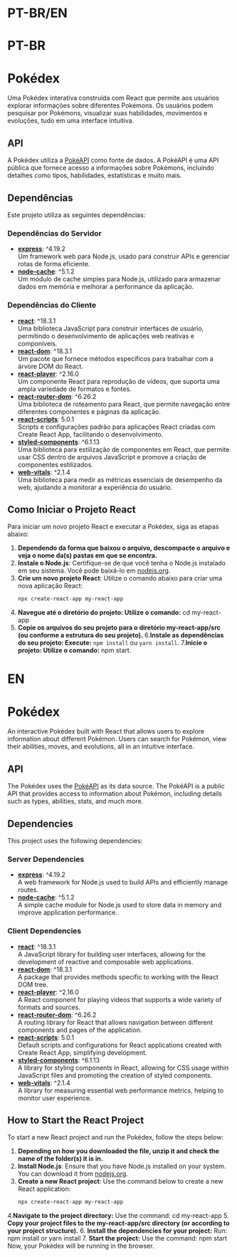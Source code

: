 # PT-BR/EN

# PT-BR
# Pokédex

Uma Pokédex interativa construída com React que permite aos usuários explorar informações sobre diferentes Pokémons. Os usuários podem pesquisar por Pokémons, visualizar suas habilidades, movimentos e evoluções, tudo em uma interface intuitiva.

## API

A Pokédex utiliza a [PokéAPI](https://pokeapi.co/) como fonte de dados. A PokéAPI é uma API pública que fornece acesso a informações sobre Pokémons, incluindo detalhes como tipos, habilidades, estatísticas e muito mais.

## Dependências

Este projeto utiliza as seguintes dependências:

### Dependências do Servidor

- **[express](https://www.npmjs.com/package/express)**: ^4.19.2  
  Um framework web para Node.js, usado para construir APIs e gerenciar rotas de forma eficiente.
- **[node-cache](https://www.npmjs.com/package/node-cache)**: ^5.1.2  
  Um módulo de cache simples para Node.js, utilizado para armazenar dados em memória e melhorar a performance da aplicação.

### Dependências do Cliente

- **[react](https://reactjs.org/)**: ^18.3.1  
  Uma biblioteca JavaScript para construir interfaces de usuário, permitindo o desenvolvimento de aplicações web reativas e componíveis.
- **[react-dom](https://reactjs.org/docs/react-dom.html)**: ^18.3.1  
  Um pacote que fornece métodos específicos para trabalhar com a árvore DOM do React.
- **[react-player](https://www.npmjs.com/package/react-player)**: ^2.16.0  
  Um componente React para reprodução de vídeos, que suporta uma ampla variedade de formatos e fontes.
- **[react-router-dom](https://reactrouter.com/)**: ^6.26.2  
  Uma biblioteca de roteamento para React, que permite navegação entre diferentes componentes e páginas da aplicação.
- **[react-scripts](https://www.npmjs.com/package/react-scripts)**: 5.0.1  
  Scripts e configurações padrão para aplicações React criadas com Create React App, facilitando o desenvolvimento.
- **[styled-components](https://styled-components.com/)**: ^6.1.13  
  Uma biblioteca para estilização de componentes em React, que permite usar CSS dentro de arquivos JavaScript e promove a criação de componentes estilizados.
- **[web-vitals](https://github.com/GoogleChrome/web-vitals)**: ^2.1.4  
  Uma biblioteca para medir as métricas essenciais de desempenho da web, ajudando a monitorar a experiência do usuário.

## Como Iniciar o Projeto React

Para iniciar um novo projeto React e executar a Pokédex, siga as etapas abaixo:

1. **Dependendo da forma que baixou o arquivo, descompacte o arquivo e veja o nome da(s) pastas em que se encontra.**
2. **Instale o Node.js**: Certifique-se de que você tenha o Node.js instalado em seu sistema. Você pode baixá-lo em [nodejs.org](https://nodejs.org/).
3. **Crie um novo projeto React**: Utilize o comando abaixo para criar uma nova aplicação React:
   ```bash
   npx create-react-app my-react-app
4. **Navegue até o diretório do projeto: Utilize o comando:** cd my-react-app
5. **Copie os arquivos do seu projeto para o diretório my-react-app/src (ou conforme a estrutura do seu projeto).**
6.**Instale as dependências do seu projeto: Execute:** `npm install` ou `yarn install`.
7.**Inicie o projeto: Utilize o comando:** npm start.


# EN

# Pokédex

An interactive Pokédex built with React that allows users to explore information about different Pokémon. Users can search for Pokémon, view their abilities, moves, and evolutions, all in an intuitive interface.

## API

The Pokédex uses the [PokéAPI](https://pokeapi.co/) as its data source. The PokéAPI is a public API that provides access to information about Pokémon, including details such as types, abilities, stats, and much more.

## Dependencies

This project uses the following dependencies:

### Server Dependencies

- **[express](https://www.npmjs.com/package/express)**: ^4.19.2  
  A web framework for Node.js used to build APIs and efficiently manage routes.
- **[node-cache](https://www.npmjs.com/package/node-cache)**: ^5.1.2  
  A simple cache module for Node.js used to store data in memory and improve application performance.

### Client Dependencies

- **[react](https://reactjs.org/)**: ^18.3.1  
  A JavaScript library for building user interfaces, allowing for the development of reactive and composable web applications.
- **[react-dom](https://reactjs.org/docs/react-dom.html)**: ^18.3.1  
  A package that provides methods specific to working with the React DOM tree.
- **[react-player](https://www.npmjs.com/package/react-player)**: ^2.16.0  
  A React component for playing videos that supports a wide variety of formats and sources.
- **[react-router-dom](https://reactrouter.com/)**: ^6.26.2  
  A routing library for React that allows navigation between different components and pages of the application.
- **[react-scripts](https://www.npmjs.com/package/react-scripts)**: 5.0.1  
  Default scripts and configurations for React applications created with Create React App, simplifying development.
- **[styled-components](https://styled-components.com/)**: ^6.1.13  
  A library for styling components in React, allowing for CSS usage within JavaScript files and promoting the creation of styled components.
- **[web-vitals](https://github.com/GoogleChrome/web-vitals)**: ^2.1.4  
  A library for measuring essential web performance metrics, helping to monitor user experience.

## How to Start the React Project

To start a new React project and run the Pokédex, follow the steps below:

1. **Depending on how you downloaded the file, unzip it and check the name of the folder(s) it is in.**
2. **Install Node.js**: Ensure that you have Node.js installed on your system. You can download it from [nodejs.org](https://nodejs.org/).
3. **Create a new React project**: Use the command below to create a new React application:
   ```bash
   npx create-react-app my-react-app
4.**Navigate to the project directory:** Use the command:
cd my-react-app
5.	**Copy your project files to the my-react-app/src directory (or according to your project structure).**
6.	**Install the dependencies for your project:** Run:
npm install
or
yarn install
7.	**Start the project:** Use the command:
npm start
Now, your Pokédex will be running in the browser.
